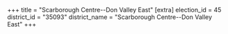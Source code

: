 +++
title = "Scarborough Centre--Don Valley East"
[extra]
election_id = 45
district_id = "35093"
district_name = "Scarborough Centre--Don Valley East"
+++
